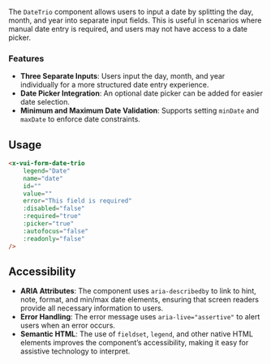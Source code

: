 The `DateTrio` component allows users to input a date by splitting the day, month, and year into separate input fields. This is useful in scenarios where manual date entry is required, and users may not have access to a date picker.

### Features

-   **Three Separate Inputs**: Users input the day, month, and year individually for a more structured date entry experience.
-   **Date Picker Integration**: An optional date picker can be added for easier date selection.
-   **Minimum and Maximum Date Validation**: Supports setting `minDate` and `maxDate` to enforce date constraints.

## Usage

```html
<x-vui-form-date-trio
    legend="Date"
    name="date"
    id=""
    value=""
    error="This field is required"
    :disabled="false"
    :required="true"
    :picker="true"
    :autofocus="false"
    :readonly="false"
/>
```

## Accessibility

-   **ARIA Attributes**: The component uses `aria-describedby` to link to hint, note, format, and min/max date elements, ensuring that screen readers provide all necessary information to users.
-   **Error Handling**: The error message uses `aria-live="assertive"` to alert users when an error occurs.
-   **Semantic HTML**: The use of `fieldset`, `legend`, and other native HTML elements improves the component’s accessibility, making it easy for assistive technology to interpret.
